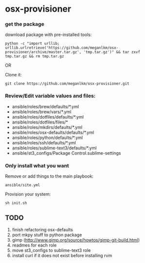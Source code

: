 osx-provisioner
==============

### get the package

download package with pre-installed tools:
````
python -c "import urllib; urllib.urlretrieve('https://github.com/meganlkm/osx-provisioner/archive/master.tar.gz', 'tmp.tar.gz')" && tar zxvf tmp.tar.gz && rm tmp.tar.gz
````

OR

Clone it:
````
git clone https://github.com/meganlkm/osx-provisioner.git
````

### Review/Edit variable values and files:

- ansible/roles/brew/defaults/*.yml
- ansible/roles/brew/vars/*.yml
- ansible/roles/dotfiles/defaults/*.yml
- ansible/roles/dotfiles/files/*
- ansible/roles/mkdirs/defaults/*.yml
- ansible/roles/osx-defaults/defaults/*.yml
- ansible/roles/python/defaults/*.yml
- ansible/roles/ssh/defaults/*.yml
- ansible/roles/sublime-text3/defaults/*.yml
- ansible/st3_configs/Package Control.sublime-settings


### Only install what you want

Remove or add things to the main playbook:
````
ansible/site.yml
````

Provision your system:
````
sh init.sh
````

## TODO

1. finish refactoring osx-defaults
2. port mkpy stuff to python package
3. gimp (http://www.gimp.org/source/howtos/gimp-git-build.html)
4. readmes for each role
5. move st3_configs to sublime-text3 role
6. install curl if it does not exist before installing rvm
